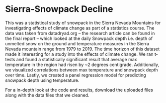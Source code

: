 # Sierra-Snowpack Decline
This was a statistical study of snowpack in the Sierra Nevada Mountains for investigating effects of climate change as part of a statistics course. The data was taken from datadryad.org – the research article can be found in the final report – which looked at the daily Snowpack depth i.e. depth of unmelted snow on the ground and temperature measures in the Sierra Nevada mountain range from 1979 to 2019. The time horizon of this dataset made it interesting for a study into the effects of climate change. We ran t-tests and found a statistically significant result that average max temperature in the region had risen by ~2 degrees centigrade. Additionally, we visualized correlations between max temperature and snowpack depth over time. Lastly, we created a panel regression model for predicting snowpack depth using temperature. 

For a in-depth look at the code and results, download the uploaded files along with the data files that we cleaned.

